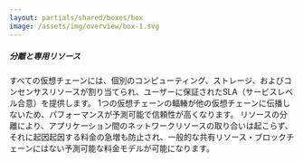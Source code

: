 ```yaml
---
layout: partials/shared/boxes/box
image: /assets/img/overview/box-1.svg
---
```


##### 分離と専用リソース

すべての仮想チェーンには、個別のコンピューティング、ストレージ、およびコンセンサスリソースが割り当てられ、ユーザーに保証されたSLA（サービスレベル合意）を提供します。 1つの仮想チェーンの輻輳が他の仮想チェーンに伝播しないため、パフォーマンスが予測可能で信頼性が高くなります。 リソースの分離により、アプリケーション間のネットワークリソースの取り合いは起こらず、それに起因起因する料金の急増も防止され、一般的な共有リソース・ブロックチェーンにはない予測可能な料金モデルが可能になります。
